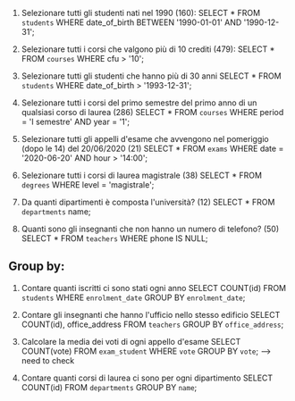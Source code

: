 1. Selezionare tutti gli studenti nati nel 1990 (160):
    SELECT * FROM `students` WHERE date_of_birth BETWEEN '1990-01-01' AND '1990-12-31';

2. Selezionare tutti i corsi che valgono più di 10 crediti (479):
    SELECT * FROM `courses` WHERE cfu > '10';


3. Selezionare tutti gli studenti che hanno più di 30 anni
    SELECT * FROM `students` WHERE date_of_birth > '1993-12-31';

4. Selezionare tutti i corsi del primo semestre del primo anno di un qualsiasi corso di laurea 
(286)
    SELECT * FROM `courses` WHERE period = 'I semestre' AND year = '1';

5. Selezionare tutti gli appelli d'esame che avvengono nel pomeriggio (dopo le 14) del 20/06/2020 (21)
    SELECT * FROM `exams` WHERE date = '2020-06-20' AND hour > '14:00';


6. Selezionare tutti i corsi di laurea magistrale (38)
    SELECT * FROM `degrees` WHERE level = 'magistrale';

7. Da quanti dipartimenti è composta l'università? (12)
    SELECT * FROM `departments` name;

8. Quanti sono gli insegnanti che non hanno un numero di telefono? (50)
    SELECT * FROM `teachers` WHERE phone IS NULL;




## Group by:

1. Contare quanti iscritti ci sono stati ogni anno
    SELECT COUNT(id) FROM `students` WHERE `enrolment_date` GROUP BY `enrolment_date`;

2. Contare gli insegnanti che hanno l'ufficio nello stesso edificio
    SELECT COUNT(id), office_address FROM `teachers` GROUP BY `office_address`;

3. Calcolare la media dei voti di ogni appello d'esame
    SELECT COUNT(vote) FROM `exam_student` WHERE `vote` GROUP BY `vote`; --> need to check

4. Contare quanti corsi di laurea ci sono per ogni dipartimento
    SELECT COUNT(id) FROM `departments` GROUP BY `name`;